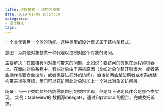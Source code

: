 ```yaml
---
title: 代理模式 - 结构型模式
date: 2019-01-09 16:57:38
categories:
- 设计模式
tags:
---
```


一个类代表另一个类的功能。这种类型的设计模式属于结构型模式。

意图：为其他对象提供一种代理以控制对这个对象的访问。

主要解决：在直接访问对象时带来的问题，比如说：要访问的对象在远程的机器上。在面向对象系统中，有些对象由于某些原因（比如对象创建开销很大，或者某些操作需要安全控制，或者需要进程外的访问），直接访问会给使用者或者系统结构带来很多麻烦，我们可以在访问此对象时加上一个对此对象的访问层。


场景：当一个类的某些功能需要由别的类来实现，但是又不确定具体会是哪个类实现。
实例：tableview的 数据源delegate，通过和protocol的配合，完成委托诉求。

